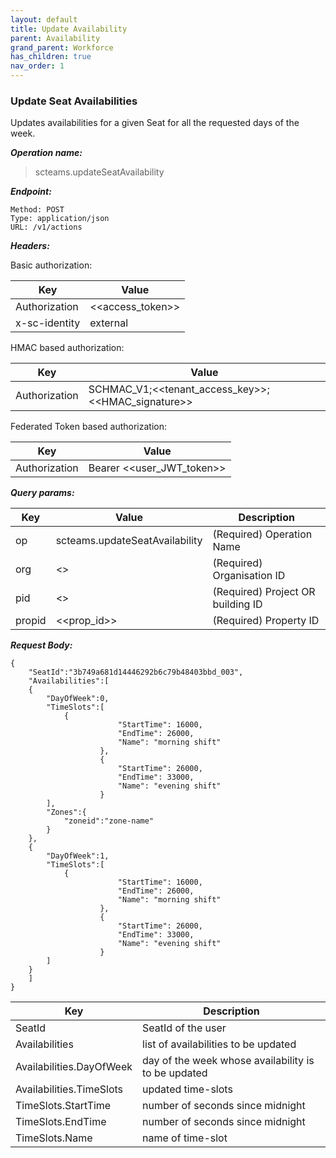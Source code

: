 ```yaml
---
layout: default
title: Update Availability
parent: Availability
grand_parent: Workforce
has_children: true
nav_order: 1
---
```


### Update Seat Availabilities

Updates availabilities for a given Seat for all the requested days of the week.

***Operation name:***

> scteams.updateSeatAvailability

***Endpoint:***

```
Method: POST
Type: application/json
URL: /v1/actions
```

***Headers:***

Basic authorization:

|Key|Value|
|---|---|
|Authorization|<<access_token>>|
|x-sc-identity|external|

HMAC based authorization:

|Key|Value|
|---|---|
|Authorization|SCHMAC_V1;<<tenant_access_key>>;<<HMAC_signature>>|

Federated Token based authorization:

|Key|Value|
|---|---|
|Authorization|Bearer <<user_JWT_token>>|

***Query params:***

| Key | Value | Description |
| --- | ------|-------------|
| op | scteams.updateSeatAvailability | (Required) Operation Name |
| org | <<org>> | (Required) Organisation ID |
| pid | <<pid>> | (Required) Project OR building ID |
| propid | <<prop_id>> | (Required) Property ID |

***Request Body:***

```
{
    "SeatId":"3b749a681d14446292b6c79b48403bbd_003",
    "Availabilities":[
    {
        "DayOfWeek":0,
        "TimeSlots":[
            {
                        "StartTime": 16000,
                        "EndTime": 26000,
                        "Name": "morning shift"
                    },
                    {
                        "StartTime": 26000,
                        "EndTime": 33000,
                        "Name": "evening shift"
                    }
        ],
        "Zones":{
            "zoneid":"zone-name"
        }
    },
    {
        "DayOfWeek":1,
        "TimeSlots":[
            {
                        "StartTime": 16000,
                        "EndTime": 26000,
                        "Name": "morning shift"
                    },
                    {
                        "StartTime": 26000,
                        "EndTime": 33000,
                        "Name": "evening shift"
                    }
        ]
    }
    ]
}
```

| Key | Description |
| --- |-----|
|SeatId|SeatId of the user|
|Availabilities|list of availabilities to be updated|
|Availabilities.DayOfWeek|day of the week whose availability is to be updated|
|Availabilities.TimeSlots|updated time-slots|
|TimeSlots.StartTime|number of seconds since midnight|
|TimeSlots.EndTime|number of seconds since midnight|
|TimeSlots.Name|name of time-slot|